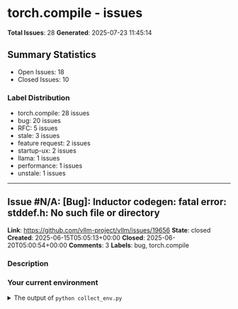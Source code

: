 # torch.compile - issues

**Total Issues**: 28
**Generated**: 2025-07-23 11:45:14

## Summary Statistics

- Open Issues: 18
- Closed Issues: 10

### Label Distribution

- torch.compile: 28 issues
- bug: 20 issues
- RFC: 5 issues
- stale: 3 issues
- feature request: 2 issues
- startup-ux: 2 issues
- llama: 1 issues
- performance: 1 issues
- unstale: 1 issues

---

## Issue #N/A: [Bug]: Inductor codegen: fatal error: stddef.h: No such file or directory

**Link**: https://github.com/vllm-project/vllm/issues/19656
**State**: closed
**Created**: 2025-06-15T05:05:13+00:00
**Closed**: 2025-06-20T05:00:54+00:00
**Comments**: 3
**Labels**: bug, torch.compile

### Description

### Your current environment

<details>
<summary>The output of <code>python collect_env.py</code></summary>

```text
Collecting environment information...
==============================
        System Info
==============================
OS                           : CentOS Stream 9 (x86_64)
GCC version                  : (GCC) 11.5.0 20240719 (Red Hat 11.5.0-5)
Clang version                : 20.1.1 (CentOS 20.1.1-3.el9)
CMake version                : version 3.26.5
Libc version                 : glibc-2.34

==============================
       PyTorch Info
==============================
PyTorch version              : 2.7.0+cu128
Is debug build               : False
CUDA used to build PyTorch   : 12.8
ROCM used to build PyTorch   : N/A

==============================
      Python Environment
==============================
Python version               : 3.12.10 (main, Apr  9 2025, 00:00:00) [GCC 11.5.0 20240719 (Red Hat 11.5.0-5)] (64-bit runtime)
Python platform              : Linux-6

[... truncated for brevity ...]

---

## Issue #N/A: [Bug]: Illegal memory access on llama4 maverick

**Link**: https://github.com/vllm-project/vllm/issues/19631
**State**: closed
**Created**: 2025-06-13T22:33:29+00:00
**Closed**: 2025-07-07T17:10:56+00:00
**Comments**: 9
**Labels**: bug, torch.compile, llama

### Description

### Your current environment

PyTorch 2.7.0, vLLM main branch built from source.

### 🐛 Describe the bug

Repro:
```py
vllm serve meta-llama/Llama-4-Maverick-17B-128E-Instruct-FP8 --tensor-parallel-size 8 --max-num-batched-tokens 40000 --max-model-len 8192 --max-num-seqs 128 --gpu-memory-utilization 0.8
```
gives a CUDA Illegal Memory Access, as well as some errors:
```
ERROR 06-13 15:32:09 [core.py:515] EngineCore failed to start.
ERROR 06-13 15:32:09 [core.py:515] Traceback (most recent call last):
ERROR 06-13 15:32:09 [core.py:515]   File "/home/rzou/dev/stable0/vllm-stable0/vllm/v1/engine/core.py", line 506, in run_engine_core
ERROR 06-13 15:32:09 [core.py:515]     engine_core = EngineCoreProc(*args, **kwargs)
ERROR 06-13 15:32:09 [core.py:515]                   ^^^^^^^^^^^^^^^^^^^^^^^^^^^^^^^
ERROR 06-13 15:32:09 [core.py:515]   File "/home/rzou/dev/stable0/vllm-stable0/vllm/v1/engine/core.py", line 390, in __init__
ERROR 06-13 15:32:09 [core.py:515]     super().__init__(vllm_conf

[... truncated for brevity ...]

---

## Issue #N/A: [Bug]:  h unknown: block: [487,0,0], thread: [31,0,0] Assertion `index out of bounds: 0 <= tl.broadcast_to(tmp34, [XBLOCK]) < 131072` failed.

**Link**: https://github.com/vllm-project/vllm/issues/17348
**State**: closed
**Created**: 2025-04-29T03:54:46+00:00
**Closed**: 2025-04-29T05:45:53+00:00
**Comments**: 3
**Labels**: bug, torch.compile

### Description

### Your current environment

<details>
<summary>The output of `python collect_env.py`</summary>

```text
Collecting environment information...
PyTorch version: 2.5.1+cu124
Is debug build: False
CUDA used to build PyTorch: 12.4
ROCM used to build PyTorch: N/A

OS: CentOS Linux 8 (x86_64)
GCC version: (GCC) 10.5.0
Clang version: Could not collect
CMake version: version 3.20.2
Libc version: glibc-2.29

Python version: 3.10.0 (default, Mar  3 2022, 09:58:08) [GCC 7.5.0] (64-bit runtime)
Python platform: Linux-4.18.0-348.7.1.el8_5.x86_64-x86_64-with-glibc2.29
Is CUDA available: True
CUDA runtime version: Could not collect
CUDA_MODULE_LOADING set to: LAZY
GPU models and configuration:
GPU 0: NVIDIA RTX A6000
GPU 1: NVIDIA RTX A6000
GPU 2: NVIDIA RTX A6000
GPU 3: NVIDIA RTX A6000
GPU 4: NVIDIA RTX A6000
GPU 5: NVIDIA RTX A6000
GPU 6: NVIDIA RTX A6000
GPU 7: NVIDIA RTX A6000

Nvidia driver version: 550.135
cuDNN version: Probably one of the following:
/usr/local/cuda-12.2/targets/x86_64-linux

[... truncated for brevity ...]

---

## Issue #N/A: [Bug]: Running `vllm serve Qwen2.5-VL-72B-Instruct-AWQ` results in an error when upgrading the vLLM version to 0.8.5.

**Link**: https://github.com/vllm-project/vllm/issues/17344
**State**: closed
**Created**: 2025-04-29T02:51:02+00:00
**Closed**: 2025-05-13T04:18:28+00:00
**Comments**: 15
**Labels**: bug, torch.compile

### Description

### Your current environment

<details>
<summary>The output of `python collect_env.py`</summary>

```text
PyTorch version: 2.6.0+cu124
Is debug build: False
CUDA used to build PyTorch: 12.4
ROCM used to build PyTorch: N/A

OS: Ubuntu 22.04.1 LTS (x86_64)
GCC version: (Ubuntu 11.4.0-1ubuntu1~22.04) 11.4.0
Clang version: Could not collect
CMake version: version 3.22.1
Libc version: glibc-2.35

Python version: 3.10.12 (main, Nov 20 2023, 15:14:05) [GCC 11.4.0] (64-bit runtime)
Python platform: Linux-5.15.0-91-generic-x86_64-with-glibc2.35
Is CUDA available: True
CUDA runtime version: Could not collect
CUDA_MODULE_LOADING set to: LAZY
GPU models and configuration: GPU 0: NVIDIA A100-SXM4-80GB
Nvidia driver version: 535.161.08
cuDNN version: Could not collect
HIP runtime version: N/A
MIOpen runtime version: N/A
Is XNNPACK available: True

CPU:
Architecture:                       x86_64
CPU op-mode(s):                     32-bit, 64-bit
Address sizes:                      46 bits physical, 5

[... truncated for brevity ...]

---

## Issue #N/A: [Bug]: triton placeholder is conflicting with pytorch's triton checks

**Link**: https://github.com/vllm-project/vllm/issues/17309
**State**: closed
**Created**: 2025-04-28T14:18:25+00:00
**Closed**: 2025-05-02T07:45:02+00:00
**Comments**: 2
**Labels**: bug, torch.compile

### Description

### Your current environment

Addition of a PlaceholderModule for triton [PR:15099](https://github.com/vllm-project/vllm/pull/15099) has broken pytorch's internal checks for triton. This is breaking vllm's model serving (tested for arch: ppc64le).

Pytorch has  conditional checks for triton [_is_triton_available()](https://github.com/pytorch/pytorch/blob/v2.6.0/torch/_inductor/runtime/hints.py#L34)
Once vllm is imported, the above referenced function returns `True` and the control wrongly flows to importing triton functions which causes `ModuleNotFoundError` [here](https://github.com/pytorch/pytorch/blob/v2.6.0/torch/_inductor/runtime/hints.py#L67)


Suggestions:

1. We can try bumping up torch version to 2.7.0
    v2.7.0 slightly different imports to check for triton - [has_triton_package()](https://github.com/pytorch/pytorch/blob/v2.7.0/torch/_inductor/runtime/hints.py#L38)
    Implementation details for has_triton_package [here](https://github.com/pytorch/pytorch/blob/v2.7.0/torch/u

[... truncated for brevity ...]

---

## Issue #N/A: [Bug]: Error When Launching Llama-4-Scout-17B-16E-Instruct Without `--kv-cache-dtype fp8`

**Link**: https://github.com/vllm-project/vllm/issues/16150
**State**: closed
**Created**: 2025-04-07T03:33:28+00:00
**Closed**: 2025-04-15T06:11:13+00:00
**Comments**: 6
**Labels**: bug, torch.compile

### Description

### Your current environment

<details>
<summary>The output of `python collect_env.py`</summary>

```text
INFO 04-07 11:13:31 [__init__.py:239] Automatically detected platform cuda.
Collecting environment information...
/usr/local/lib/python3.10/dist-packages/_distutils_hack/__init__.py:33: UserWarning: Setuptools is replacing distutils.
  warnings.warn("Setuptools is replacing distutils.")
PyTorch version: 2.6.0+cu124
Is debug build: False
CUDA used to build PyTorch: 12.4
ROCM used to build PyTorch: N/A

OS: Ubuntu 22.04.3 LTS (x86_64)
GCC version: (Ubuntu 11.4.0-1ubuntu1~22.04) 11.4.0
Clang version: Could not collect
CMake version: version 3.28.1
Libc version: glibc-2.35

Python version: 3.10.12 (main, Nov 20 2023, 15:14:05) [GCC 11.4.0] (64-bit runtime)
Python platform: Linux-5.15.0-94-generic-x86_64-with-glibc2.35
Is CUDA available: True
CUDA runtime version: 12.3.107
CUDA_MODULE_LOADING set to: LAZY
GPU models and configuration: 
GPU 0: NVIDIA H100 80GB HBM3
GPU 1: NVIDIA H100 80G

[... truncated for brevity ...]

---

## Issue #N/A: [Feature]: Enable CUDA Graph without turn on torch.compile / Inductor for V1

**Link**: https://github.com/vllm-project/vllm/issues/15896
**State**: closed
**Created**: 2025-04-01T17:19:26+00:00
**Closed**: 2025-05-29T02:16:53+00:00
**Comments**: 12
**Labels**: feature request, torch.compile

### Description

### 🚀 The feature, motivation and pitch

For simple models, we may not need fusion from torch.compile. And piecewise approach may be slow. So we would like to enable this feature.

### Alternatives

_No response_

### Additional context

_No response_

### Before submitting a new issue...

- [x] Make sure you already searched for relevant issues, and asked the chatbot living at the bottom right corner of the [documentation page](https://docs.vllm.ai/en/latest/), which can answer lots of frequently asked questions.

---

## Issue #N/A: [Bug]:ModuleNotFoundError: No module named 'vllm._C' 

**Link**: https://github.com/vllm-project/vllm/issues/15592
**State**: closed
**Created**: 2025-03-27T02:52:34+00:00
**Closed**: 2025-05-28T17:19:27+00:00
**Comments**: 18
**Labels**: bug, torch.compile

### Description

### Your current environment

<details>
<summary>The output of `python collect_env.py`</summary>

```text
(vllm3) [root@hygpu-002 envs]# python vllm/collect_env.py 
/mnt/qy-test/envs/vllm/vllm/__init__.py:5: RuntimeWarning: Failed to read commit hash:
No module named 'vllm._version'
  from .version import __version__, __version_tuple__  # isort:skip
INFO 03-27 10:36:47 [__init__.py:239] Automatically detected platform cuda.
Traceback (most recent call last):
  File "/mnt/qy-test/envs/vllm/collect_env.py", line 17, in <module>
    from vllm.envs import environment_variables
  File "/mnt/qy-test/envs/vllm/vllm/__init__.py", line 11, in <module>
    from vllm.engine.arg_utils import AsyncEngineArgs, EngineArgs
  File "/mnt/qy-test/envs/vllm/vllm/engine/arg_utils.py", line 22, in <module>
    from vllm.executor.executor_base import ExecutorBase
  File "/mnt/qy-test/envs/vllm/vllm/executor/executor_base.py", line 16, in <module>
    from vllm.model_executor.layers.sampler import SamplerOutp

[... truncated for brevity ...]

---

## Issue #N/A: [Performance]: V1 CudaGrpah

**Link**: https://github.com/vllm-project/vllm/issues/10945
**State**: closed
**Created**: 2024-12-06T06:33:54+00:00
**Closed**: 2025-04-15T02:08:08+00:00
**Comments**: 4
**Labels**: performance, torch.compile, stale

### Description

### Proposal to improve performance

_No response_

### Report of performance regression

_No response_

### Misc discussion on performance

I have ported the vllm code to my TTS model, using llama for autoregressive token generation, and I am using version v0.2.7. I noticed that during the decode step, using the `torch.cuda.CUDAGraph().replay()` method, my inference speed has increased to 6 times the original. I observed that version V1 does not use `torch.cuda.CUDAGraph()`, and upon testing, I found that setting `VLLM_TORCH_COMPILE_LEVEL=3` not only fails to achieve a 6-fold increase in inference speed but also slows down the process, with a significant increase in the time taken by RMSNorm. Are there any suggestions to help me modify the code?


### Your current environment (if you think it is necessary)

```text
The output of `python collect_env.py`
```


### Before submitting a new issue...

- [X] Make sure you already searched for relevant issues, and asked the chatbot living

[... truncated for brevity ...]

---

## Issue #N/A: [Feature]: Support attention backend with FlexAttention

**Link**: https://github.com/vllm-project/vllm/issues/7315
**State**: closed
**Created**: 2024-08-08T19:52:26+00:00
**Closed**: 2025-02-14T01:59:26+00:00
**Comments**: 10
**Labels**: feature request, torch.compile, stale

### Description

### 🚀 The feature, motivation and pitch

FlexAttention was proposed as a performant attention implementation leveraging `torch.compile` with easy APIs for adding support for complex attention variants such as Causal, [Relative Positional Embeddings](https://paperswithcode.com/method/relative-position-encodings), [Alibi](https://paperswithcode.com/method/alibi), [Sliding Window Attention](https://mistral.ai/news/announcing-mistral-7b/), [PrefixLM](https://twitter.com/andersonbcdefg/status/1800907703688339569), [Document Masking/Sample Packing/Jagged Tensors](https://github.com/pytorch/torchtune/pull/875), [Tanh Soft-Capping](https://twitter.com/LysandreJik/status/1807779471891538199), [PagedAttention](https://arxiv.org/abs/2309.06180), etc.

https://pytorch.org/blog/flexattention/

While it is not the fastest attention backend (yet!) it is clearly performant enough while enabling much more flexibility than current compiled backends to easily implement attention features we need fo

[... truncated for brevity ...]

---

## Issue #N/A: [RFC]: vLLM-compile low-hanging fruit cold start improvements

**Link**: https://github.com/vllm-project/vllm/issues/20451
**State**: open
**Created**: 2025-07-03T19:22:18+00:00
**Comments**: 0
**Labels**: RFC, torch.compile, startup-ux

### Description

### Motivation.

This issue tracks potential low-hanging fruit for improving vLLM-compile cold start time. @anijain2305, @BoyuanFeng, and I sat down to look at some traces and noticed some things we can improve.

There are more longer-term projects for improving torch.compile cold start time, but those will probably take a bit to hit.

### Proposed Change.

- [ ] vLLM's [custom bytecode hook](https://github.com/vllm-project/vllm/blob/536fd330036b0406786c847f68e4f67cba06f421/vllm/compilation/wrapper.py#L77-L121) seems to take a long time (~7 seconds on llama-3.1-70b model). I'm not sure how much of this is actually needed for runtime execution. We should guard the decompilation step behind an envvar. If VLLM_COMPILE_DEPYF=0 (default), we write out a `transformed_code.py` that has a comment that says "Please set VLLM_COMPILE_DEPYF=1 to populate this file".
- [ ] In llama-3.1-70b, with piecewise cudagraphs, we split a module into 80 different subgraphs. A lot of these subgraphs are litera

[... truncated for brevity ...]

---

## Issue #N/A: [RFC]: vLLM-compile (minus cudagraphs) warm-start time should be close to zero

**Link**: https://github.com/vllm-project/vllm/issues/20402
**State**: open
**Created**: 2025-07-02T22:04:20+00:00
**Comments**: 6
**Labels**: RFC, torch.compile, startup-ux

### Description

### Motivation.

@BoyuanFeng did some benchmarks of vLLM cold vs warm start of a 70B model. In the warm start, compilation (ignoring cudagraphs) took 25 out of 132 seconds, almost 20% of the time. On warm start, all of the hard work (compiling artifacts) should have been already done.

The theoretical minimum amount of time that vLLM-compile needs to spend in warm start is the amount of time it takes to load all the compiled code.

![Image](https://github.com/user-attachments/assets/b34204f8-5ad5-49d4-bdc6-6805610ac6be)

### Proposed Change.

The following categories correspond to what is in the chart above.

Dynamo:
- On warm start, vLLM always re-runs Dynamo. We don't need to do this: instead, we can directly serialize the bytecode that Dynamo produces and re-load it.
- Originally I was planning on waiting until torch.compile implemented "precompilation", which will skip Dynamo on warm start. It might be worth figuring out how to get a simpler version of this into vLLM, especially be

[... truncated for brevity ...]

---

## Issue #N/A: [RFC][UX]: debug mode for vLLM-compile

**Link**: https://github.com/vllm-project/vllm/issues/20394
**State**: open
**Created**: 2025-07-02T17:56:56+00:00
**Comments**: 1
**Labels**: RFC, torch.compile

### Description

### Motivation.

vLLM-compile (CompilationLevel.PIECEWISE) makes a lot of assumptions about the models that allow it to make them run really fast. There are two main assumptions that commonly lead to silent incorrectness if the models violate them. I've spent countless hours debugging user issues for it to turn out to be one of these assumptions. We should add a debug mode option for vLLM-compile that, when turned on, adds some safety checks for these assumptions at the tradeoff of some additional overhead. This will let users self-diagnose the issues without me in the loop.

This is one of the items mentioned in https://github.com/vllm-project/vllm/issues/20283, I'm expanding it to include some more details.

### Proposed Change.

The two assumptions that bite us are:
1) the [vLLM Dynamic Shapes Issue](https://docs.google.com/document/d/1R3XvVEpJeVi3whyxf4xpyZufGplbrfw628oXLZ6fqG0/edit?tab=t.0#heading=h.59xosv6nz9lg). vLLM performs one single graph capture with dynamic batch size and 

[... truncated for brevity ...]

---

## Issue #N/A: [Bug]: V1 pre-compiled graph loading much slower than V0

**Link**: https://github.com/vllm-project/vllm/issues/20342
**State**: open
**Created**: 2025-07-01T23:47:53+00:00
**Comments**: 4
**Labels**: bug, torch.compile

### Description

### Your current environment

<details>
<summary>The output of <code>python collect_env.py</code></summary>

```text
Collecting environment information...
==============================
        System Info
==============================
OS                           : Ubuntu 22.04.5 LTS (x86_64)
GCC version                  : (Ubuntu 11.4.0-1ubuntu1~22.04) 11.4.0
Clang version                : 19.0.0git (https://github.com/RadeonOpenCompute/llvm-project roc-6.4.1 25184 c87081df219c42dc27c5b6d86c0525bc7d01f727)
CMake version                : version 3.31.6
Libc version                 : glibc-2.35

==============================
       PyTorch Info
==============================
PyTorch version              : 2.7.0+gitf717b2a
Is debug build               : False
CUDA used to build PyTorch   : N/A
ROCM used to build PyTorch   : 6.4.43483-a187df25c

==============================
      Python Environment
==============================
Python version               : 3.12.11 (main, Jun  4 20

[... truncated for brevity ...]

---

## Issue #N/A: [Bug]: V1 piecewise cudagraph capture size on ROCm is much higher than on cuda

**Link**: https://github.com/vllm-project/vllm/issues/19579
**State**: open
**Created**: 2025-06-12T20:55:01+00:00
**Comments**: 0
**Labels**: bug, torch.compile

### Description

### Your current environment

<details>
<summary>The output of <code>python collect_env.py</code></summary>

```text
ROCM Version                 : 6.3.42133-1b9c17779
vLLM Version                 : 0.9.1.dev325+g9d880f594 (git sha: 9d880f594)
PYTORCH_TUNABLEOP_TUNING=0
PYTORCH_TUNABLEOP_ENABLED=1
PYTORCH_ROCM_ARCH=gfx942
LD_LIBRARY_PATH=/opt/rocm/lib:/usr/local/lib:
PYTORCH_TUNABLEOP_FILENAME=/app/afo_tune_device_%d_full.csv
NCCL_CUMEM_ENABLE=0
PYTORCH_NVML_BASED_CUDA_CHECK=1
TORCHINDUCTOR_COMPILE_THREADS=1
CUDA_MODULE_LOADING=LAZY

```
</details>





### 🐛 Describe the bug

The size of piecewise cudagraph is much higher on rocm (mi300) than on cuda (h100). See table below. Also, this issue seems to be specific to piecewise capture; when doing a fullgraph capture on rocm, the graph size is fine.

**Note**: The issue is Not related to rccl/all_reduce etc. because the captured sizes below use TP=1

#### Instructions to reproduce the issue:
Engine init logs contain the graph captured si

[... truncated for brevity ...]

---

## Issue #N/A: [Bug]: Qwen3-GPTQ | Error in inspecting model architecture 'Qwen3MoeForCausalLM'

**Link**: https://github.com/vllm-project/vllm/issues/19504
**State**: open
**Created**: 2025-06-11T18:11:20+00:00
**Comments**: 4
**Labels**: bug, torch.compile

### Description

### Your current environment

 **VLLM v 0.9.0.1**


### 🐛 Describe the bug

I am using docker image with **VLLM v 0.9.0.1**
I have download the model [`Qwen/Qwen3-235B-A22B-GPTQ-Int4`] at this directory `qwen3-gptq`: 

I have a node with 8 H100 GPUs
`VLLM_USE_V1=0 vllm serve qwen3-gptq   --tensor-parallel-size 8  --max-model-len 32000   --gpu-memory-utilization 0.9   --distributed-executor-backend mp `


I have this error 
```
INFO 06-01 11:19:03 [__init__.py:243] Automatically detected platform cuda.
INFO 06-01 11:19:24 [__init__.py:31] Available plugins for group vllm.general_plugins:
INFO 06-01 11:19:24 [__init__.py:33] - lora_filesystem_resolver -> vllm.plugins.lora_resolvers.filesystem_resolver:register_filesystem_resolver
INFO 06-01 11:19:24 [__init__.py:36] All plugins in this group will be loaded. Set `VLLM_PLUGINS` to control which plugins to load.

init_-py:36] All plugins in this group will be loaded. Set "VLLM_PLUGINS' to control which plugins to load.
[registry-py: 363] Er

[... truncated for brevity ...]

---

## Issue #N/A: [Bug]: vLLM outputs are not reproducible

**Link**: https://github.com/vllm-project/vllm/issues/19491
**State**: open
**Created**: 2025-06-11T14:40:27+00:00
**Comments**: 16
**Labels**: bug, torch.compile

### Description

### Your current environment

<details>
<summary>The output of <code>python collect_env.py</code></summary>

```text
Collecting environment information...
==============================
        System Info
==============================
OS                           : Ubuntu 22.04.5 LTS (x86_64)
GCC version                  : (Ubuntu 11.4.0-1ubuntu1~22.04) 11.4.0
Clang version                : Could not collect
CMake version                : version 3.22.1
Libc version                 : glibc-2.35

==============================
       PyTorch Info
==============================
PyTorch version              : 2.7.0+cu126
Is debug build               : False
CUDA used to build PyTorch   : 12.6
ROCM used to build PyTorch   : N/A

==============================
      Python Environment
==============================
Python version               : 3.11.11 (main, Dec 11 2024, 16:28:39) [GCC 11.2.0] (64-bit runtime)
Python platform              : Linux-5.15.0-135-generic-x86_64-with-glibc2.35

[... truncated for brevity ...]

---

## Issue #N/A: [Bug]: Compile inductor / CUDA Graph build before the memory profiling

**Link**: https://github.com/vllm-project/vllm/issues/19480
**State**: open
**Created**: 2025-06-11T08:42:44+00:00
**Comments**: 3
**Labels**: bug, torch.compile

### Description

### Your current environment

Running Llama4 Maverick on H100x8

### 🐛 Describe the bug

Otherwise, it's easy to get OOM. Inductor and CUDA graph themselves may consume a lot of memory, especially, inductor may leverage some profiling to search the best config for the kernels.

```
export LLAMA_DIR=meta-llama/Llama-4-Maverick-17B-128E-Instruct-FP8; export PORT=8081 VLLM_LOGGING_LEVEL=DEBUG VLLM_DISABLE_COMPILE_CACHE=1 SAFETENSORS_FAST_GPU=1 vllm serve $LLAMA_DIR --disable-log-requests -tp 8 --host :: --port $PORT --served-model-name default --no-enable-prefix-caching --max-model-len 4096 --gpu-memory-utilization 0.8 2>&1 | tee marverik_fp8_no_compile.log
```

If we use 0.9 or 0.95, it's easy to reproduce the issue on H100x8 machines.
0.8 may be okay.

### Before submitting a new issue...

- [x] Make sure you already searched for relevant issues, and asked the chatbot living at the bottom right corner of the [documentation page](https://docs.vllm.ai/en/latest/), which can answer lots of

[... truncated for brevity ...]

---

## Issue #N/A: [Bug]: Issue of Unstable Output for Identical Queries

**Link**: https://github.com/vllm-project/vllm/issues/19403
**State**: open
**Created**: 2025-06-10T07:07:59+00:00
**Comments**: 23
**Labels**: bug, torch.compile

### Description

### Your current environment

INFO 06-10 00:07:35 [__init__.py:239] Automatically detected platform cuda.
Collecting environment information...
PyTorch version: 2.6.0+cu124
Is debug build: False
CUDA used to build PyTorch: 12.4
ROCM used to build PyTorch: N/A

OS: Ubuntu 22.04.3 LTS (x86_64)
GCC version: (Ubuntu 11.4.0-1ubuntu1~22.04) 11.4.0
Clang version: Could not collect
CMake version: version 3.31.4
Libc version: glibc-2.35

Python version: 3.12.8 (main, Dec  4 2024, 08:54:12) [GCC 11.4.0] (64-bit runtime)
Python platform: Linux-5.4.54-1.0.0.std7c.el7.2.x86_64-x86_64-with-glibc2.35
Is CUDA available: True
CUDA runtime version: 12.1.105
CUDA_MODULE_LOADING set to: LAZY
GPU models and configuration: 
GPU 0: NVIDIA GeForce RTX 4090
GPU 1: NVIDIA GeForce RTX 4090
GPU 2: NVIDIA GeForce RTX 4090
GPU 3: NVIDIA GeForce RTX 4090
GPU 4: NVIDIA GeForce RTX 4090
GPU 5: NVIDIA GeForce RTX 4090
GPU 6: NVIDIA GeForce RTX 4090
GPU 7: NVIDIA GeForce RTX 4090

Nvidia driver version: 535.104.05
cuDNN

[... truncated for brevity ...]

---

## Issue #N/A: [Bug]: Strange error `AssertionError: failed to get the hash of the compiled graph` when running `Qwen/Qwen3-8B` via `LLM` class

**Link**: https://github.com/vllm-project/vllm/issues/18851
**State**: open
**Created**: 2025-05-28T19:04:20+00:00
**Comments**: 20
**Labels**: bug, torch.compile

### Description

### Your current environment

```
>>> import vllm; vllm.__version__
INFO 05-28 19:02:30 [__init__.py:248] Automatically detected platform cuda.
'0.9.1.dev59+gb6a6e7a52'
>>>
>>> import torch; torch.__version__
'2.7.0+cu126'
>>> import transformers; transformers.__version__
'4.52.2'
```

### 🐛 Describe the bug

``` 
(VllmWorker rank=1 pid=191128) ERROR 05-28 18:58:32 [multiproc_executor.py:522] Traceback (most recent call last):                                                                                                                                                                                                      (VllmWorker rank=1 pid=191128) ERROR 05-28 18:58:32 [multiproc_executor.py:522]   File "/mnt/fs/venv_cu126_py312/lib/python3.12/site-packages/vllm/v1/executor/multiproc_executor.py", line 517, in worker_busy_loop                                                                                                    (VllmWorker rank=1 pid=191128) ERROR 05-28 18:58:32 [multipr

[... truncated for brevity ...]

---

## Issue #N/A: [Bug]: torch._inductor.exc.InductorError: TypeError: cannot pickle 'torch._C.DispatchKeySet' object

**Link**: https://github.com/vllm-project/vllm/issues/17593
**State**: open
**Created**: 2025-05-02T15:20:59+00:00
**Comments**: 1
**Labels**: bug, torch.compile

### Description

### Your current environment

vLLM main branch, PyTorch main branch

### 🐛 Describe the bug

Repro:
`pytest -v -s tests/compile/piecewise/test_toy_llama.py`

Gives:
```
>                           rv = reductor(4)
E                           torch._inductor.exc.InductorError: TypeError: cannot pickle 'torch._C.DispatchKeySet' object
E
E                           Set TORCHDYNAMO_VERBOSE=1 for the internal stack trace (please do this especially if you're reporting a bug to PyTorch). For even m
ore developer context, set TORCH_LOGS="+dynamo"

../env/lib/python3.12/copy.py:151: InductorError
====================================================================== warnings summary =======================================================================
```

### Before submitting a new issue...

- [x] Make sure you already searched for relevant issues, and asked the chatbot living at the bottom right corner of the [documentation page](https://docs.vllm.ai/en/latest/), which can answer lots of f

[... truncated for brevity ...]

---

## Issue #N/A: [Bug]: [V1][Spec Dec] EAGLE TP > 1 leads to errors when using --enforce_eager

**Link**: https://github.com/vllm-project/vllm/issues/17513
**State**: open
**Created**: 2025-05-01T01:42:30+00:00
**Comments**: 9
**Labels**: bug, torch.compile

### Description

### Your current environment

<details>
<summary>The output of <code>python collect_env.py</code></summary>

```text
PyTorch version: 2.6.0+cu124
Is debug build: False
CUDA used to build PyTorch: 12.4
ROCM used to build PyTorch: N/A

OS: Ubuntu 20.04.6 LTS (x86_64)
GCC version: (Ubuntu 9.4.0-1ubuntu1~20.04.2) 9.4.0
Clang version: Could not collect
CMake version: version 3.16.3
Libc version: glibc-2.31

Python version: 3.12.9 | packaged by conda-forge | (main, Mar  4 2025, 22:48:41) [GCC 13.3.0] (64-bit runtime)
Python platform: Linux-5.15.0-1064-aws-x86_64-with-glibc2.31
Is CUDA available: True
CUDA runtime version: Could not collect
CUDA_MODULE_LOADING set to: LAZY
GPU models and configuration: 
GPU 0: NVIDIA A100-SXM4-40GB
GPU 1: NVIDIA A100-SXM4-40GB
GPU 2: NVIDIA A100-SXM4-40GB
GPU 3: NVIDIA A100-SXM4-40GB
GPU 4: NVIDIA A100-SXM4-40GB
GPU 5: NVIDIA A100-SXM4-40GB
GPU 6: NVIDIA A100-SXM4-40GB
GPU 7: NVIDIA A100-SXM4-40GB

Nvidia driver version: 535.183.01
cuDNN version: Could not co

[... truncated for brevity ...]

---

## Issue #N/A: [RFC]: vLLM x torch.compile caching should be opt-out by default

**Link**: https://github.com/vllm-project/vllm/issues/16501
**State**: open
**Created**: 2025-04-11T16:58:19+00:00
**Comments**: 5
**Labels**: RFC, torch.compile

### Description

### Motivation.

How vLLM decides to cache torch.compile compilations is brittle. There's [a list of configs](https://github.com/vllm-project/vllm/blob/70de35a8816e224663aede45b7f54eef250a5cfe/vllm/compilation/backends.py#L360-L394) that it takes into account and hashes, if any of these configs change then vLLM decides that it needs to do a fresh torch.compile run.

As we saw in https://github.com/vllm-project/vllm/pull/16491, it's very easy to add a new feature to one of the configs and forget to update the hash function. In that PR, the problem was that ModelConfig's hash function did not take into account [everything that could change the compilation](https://github.com/vllm-project/vllm/blob/70de35a8816e224663aede45b7f54eef250a5cfe/vllm/config.py#L279-L303).





### Proposed Change.

The hash functions are currently opt-in: when someone adds a new feature or does a refactor they may need to add something to the hash functions. After discussion with the PyTorch Compiler team (cc @o

[... truncated for brevity ...]

---

## Issue #N/A: [Bug]: FP8 Quantization with enforce_eager=False Causes Gibberish Output on Llama-4-Scout Model (VLLM_USE_V1=1)

**Link**: https://github.com/vllm-project/vllm/issues/16337
**State**: open
**Created**: 2025-04-09T11:22:10+00:00
**Comments**: 8
**Labels**: bug, torch.compile

### Description

### Your current environment

<details>
<summary>The output of `python collect_env.py`</summary>

```text
PyTorch version: 2.7.0a0+git295f2ed
Is debug build: False
CUDA used to build PyTorch: N/A
ROCM used to build PyTorch: 6.3.42133-1b9c17779

OS: Ubuntu 22.04.5 LTS (x86_64)
GCC version: (Ubuntu 11.4.0-1ubuntu1~22.04) 11.4.0
Clang version: 18.0.0git (https://github.com/RadeonOpenCompute/llvm-project roc-6.3.1 24491 1e0fda770a2079fbd71e4b70974d74f62fd3af10)
CMake version: version 3.31.6
Libc version: glibc-2.35

Python version: 3.12.9 (main, Feb  5 2025, 08:49:00) [GCC 11.4.0] (64-bit runtime)
Python platform: Linux-5.15.0-116-generic-x86_64-with-glibc2.35
Is CUDA available: True
CUDA runtime version: Could not collect
CUDA_MODULE_LOADING set to: LAZY
GPU models and configuration: AMD Instinct MI300X (gfx942:sramecc+:xnack-)
Nvidia driver version: Could not collect
cuDNN version: Could not collect
HIP runtime version: 6.3.42133
MIOpen runtime version: 3.3.0
Is XNNPACK available: True



[... truncated for brevity ...]

---

## Issue #N/A: [Bug]: TypeError: __init__() missing 1 required positional argument: 'inner_exception'

**Link**: https://github.com/vllm-project/vllm/issues/16009
**State**: open
**Created**: 2025-04-03T10:58:22+00:00
**Comments**: 5
**Labels**: bug, torch.compile, stale

### Description

### Your current environment

<details>

```text
PyTorch version: 2.6.0+cu118
Is debug build: False
CUDA used to build PyTorch: 11.8
ROCM used to build PyTorch: N/A

OS: CentOS Linux 7 (Core) (x86_64)
GCC version: (GCC) 9.3.1 20200408 (Red Hat 9.3.1-2)
Clang version: Could not collect
CMake version: version 3.27.6
Libc version: glibc-2.17

Python version: 3.9.19 | packaged by conda-forge | (main, Mar 20 2024, 12:50:21)  [GCC 12.3.0] (64-bit runtime)
Python platform: Linux-4.18.0-147.mt20200626.413.el8_1.x86_64-x86_64-with-glibc2.17
Is CUDA available: True
CUDA runtime version: 11.7.99
CUDA_MODULE_LOADING set to: LAZY
GPU models and configuration: 
GPU 0: NVIDIA A100-SXM4-80GB
GPU 1: NVIDIA A100-SXM4-80GB

Nvidia driver version: Could not collect
cuDNN version: Probably one of the following:
/usr/lib64/libcudnn.so.8.5.0
/usr/lib64/libcudnn_adv_infer.so.8.5.0
/usr/lib64/libcudnn_adv_train.so.8.5.0
/usr/lib64/libcudnn_cnn_infer.so.8.5.0
/usr/lib64/libcudnn_cnn_train.so.8.5.0
/usr/lib64/li

[... truncated for brevity ...]

---

## Issue #N/A: [Bug]: crash during debug, works ok running cli

**Link**: https://github.com/vllm-project/vllm/issues/16006
**State**: open
**Created**: 2025-04-03T10:13:52+00:00
**Comments**: 4
**Labels**: bug, torch.compile

### Description

### Your current environment

<details>
<summary>The output of `python collect_env.py`</summary>

```text
Collecting environment information...

PyTorch version: 2.5.1+cu124
Is debug build: False
CUDA used to build PyTorch: 12.4
ROCM used to build PyTorch: N/A

OS: Ubuntu 22.04.5 LTS (x86_64)
GCC version: (Ubuntu 11.4.0-1ubuntu1~22.04) 11.4.0
Clang version: 14.0.0-1ubuntu1.1
CMake version: version 3.31.4
Libc version: glibc-2.35

Python version: 3.12.9 (main, Feb  5 2025, 08:49:00) [GCC 11.4.0] (64-bit runtime)
Python platform: Linux-6.8.0-50-generic-x86_64-with-glibc2.35
Is CUDA available: True
CUDA runtime version: 12.1.105
CUDA_MODULE_LOADING set to: LAZY
GPU models and configuration: GPU 0: NVIDIA GeForce RTX 4090
Nvidia driver version: 570.86.15
cuDNN version: Could not collect
HIP runtime version: N/A
MIOpen runtime version: N/A
Is XNNPACK available: True

CPU:
Architecture:                         x86_64
CPU op-mode(s):                       32-bit, 64-bit
Address sizes:        

[... truncated for brevity ...]

---

## Issue #N/A: [Bug]: vLLM v1 hanging during Torch compilation

**Link**: https://github.com/vllm-project/vllm/issues/15360
**State**: open
**Created**: 2025-03-23T16:41:41+00:00
**Comments**: 0
**Labels**: bug, torch.compile

### Description

### Your current environment

<details>
<summary>The output of `python collect_env.py`</summary>

```text
PyTorch version: 2.6.0+cu124
Is debug build: False
CUDA used to build PyTorch: 12.4
ROCM used to build PyTorch: N/A

OS: Ubuntu 22.04.5 LTS (x86_64)
GCC version: (Ubuntu 11.4.0-1ubuntu1~22.04) 11.4.0
Clang version: Could not collect
CMake version: version 3.22.1
Libc version: glibc-2.35

Python version: 3.11.0rc1 (main, Aug 12 2022, 10:02:14) [GCC 11.2.0] (64-bit runtime)
Python platform: Linux-5.15.0-1077-aws-x86_64-with-glibc2.35
Is CUDA available: True
CUDA runtime version: Could not collect
CUDA_MODULE_LOADING set to: LAZY
GPU models and configuration: GPU 0: NVIDIA A10G
Nvidia driver version: 535.161.07
cuDNN version: Probably one of the following:
/usr/lib/x86_64-linux-gnu/libcudnn.so.8.9.7
/usr/lib/x86_64-linux-gnu/libcudnn_adv_infer.so.8.9.7
/usr/lib/x86_64-linux-gnu/libcudnn_adv_train.so.8.9.7
/usr/lib/x86_64-linux-gnu/libcudnn_cnn_infer.so.8.9.7
/usr/lib/x86_64-linux-gnu/

[... truncated for brevity ...]

---

## Issue #N/A: [WIP][RFC]: Use auto-functionalization V2 in PyTorch 2.7+

**Link**: https://github.com/vllm-project/vllm/issues/14703
**State**: open
**Created**: 2025-03-12T21:19:52+00:00
**Comments**: 6
**Labels**: RFC, torch.compile, unstale

### Description

### Motivation

In PyTorch 2.6, `auto_functionalized_v2` was introduced as a replacement for the `auto_functionalized` higher-order, partially to address the issues with redundant tensor copies in vLLM. However, certain custom fusion passes rely on pattern matching and don't currently work with `auto_functionalized_v2`.

Due to this as well as a separate issue with V2 ([PyTorch#147924](https://github.com/pytorch/pytorch/issues/147924)), we are currently disabling V2 in PyTorch 2.6+. We have also circumvented the copy issues using a `FixFunctionalizationPass`, reducing the urgency for enabling V2.

I am creating this RFC to centralize the discussion about when to upgrade to V2 and how to mitigate it in custom fusion passes.

#### Motivation for custom passes

Our graph-level optimization system performs graph transformations that would break abstractions or be intrusive to model code in some other way. For example, `RMSNormFusionPass` performs manual fusion of RMSNorm and quantization c

[... truncated for brevity ...]

---

